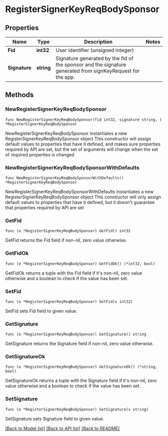 # RegisterSignerKeyReqBodySponsor

## Properties

Name | Type | Description | Notes
------------ | ------------- | ------------- | -------------
**Fid** | **int32** | User identifier (unsigned integer) | 
**Signature** | **string** | Signature generated by the fid of the sponsor and the signature generated from signKeyRequest for the app. | 

## Methods

### NewRegisterSignerKeyReqBodySponsor

`func NewRegisterSignerKeyReqBodySponsor(fid int32, signature string, ) *RegisterSignerKeyReqBodySponsor`

NewRegisterSignerKeyReqBodySponsor instantiates a new RegisterSignerKeyReqBodySponsor object
This constructor will assign default values to properties that have it defined,
and makes sure properties required by API are set, but the set of arguments
will change when the set of required properties is changed

### NewRegisterSignerKeyReqBodySponsorWithDefaults

`func NewRegisterSignerKeyReqBodySponsorWithDefaults() *RegisterSignerKeyReqBodySponsor`

NewRegisterSignerKeyReqBodySponsorWithDefaults instantiates a new RegisterSignerKeyReqBodySponsor object
This constructor will only assign default values to properties that have it defined,
but it doesn't guarantee that properties required by API are set

### GetFid

`func (o *RegisterSignerKeyReqBodySponsor) GetFid() int32`

GetFid returns the Fid field if non-nil, zero value otherwise.

### GetFidOk

`func (o *RegisterSignerKeyReqBodySponsor) GetFidOk() (*int32, bool)`

GetFidOk returns a tuple with the Fid field if it's non-nil, zero value otherwise
and a boolean to check if the value has been set.

### SetFid

`func (o *RegisterSignerKeyReqBodySponsor) SetFid(v int32)`

SetFid sets Fid field to given value.


### GetSignature

`func (o *RegisterSignerKeyReqBodySponsor) GetSignature() string`

GetSignature returns the Signature field if non-nil, zero value otherwise.

### GetSignatureOk

`func (o *RegisterSignerKeyReqBodySponsor) GetSignatureOk() (*string, bool)`

GetSignatureOk returns a tuple with the Signature field if it's non-nil, zero value otherwise
and a boolean to check if the value has been set.

### SetSignature

`func (o *RegisterSignerKeyReqBodySponsor) SetSignature(v string)`

SetSignature sets Signature field to given value.



[[Back to Model list]](../README.md#documentation-for-models) [[Back to API list]](../README.md#documentation-for-api-endpoints) [[Back to README]](../README.md)


